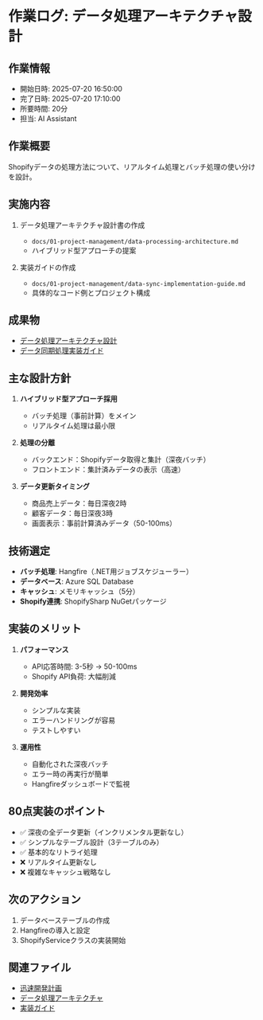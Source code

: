 # 作業ログ: データ処理アーキテクチャ設計

## 作業情報
- 開始日時: 2025-07-20 16:50:00
- 完了日時: 2025-07-20 17:10:00
- 所要時間: 20分
- 担当: AI Assistant

## 作業概要
Shopifyデータの処理方法について、リアルタイム処理とバッチ処理の使い分けを設計。

## 実施内容
1. データ処理アーキテクチャ設計書の作成
   - `docs/01-project-management/data-processing-architecture.md`
   - ハイブリッド型アプローチの提案

2. 実装ガイドの作成
   - `docs/01-project-management/data-sync-implementation-guide.md`
   - 具体的なコード例とプロジェクト構成

## 成果物
- [データ処理アーキテクチャ設計](../docs/01-project-management/data-processing-architecture.md)
- [データ同期処理実装ガイド](../docs/01-project-management/data-sync-implementation-guide.md)

## 主な設計方針
1. **ハイブリッド型アプローチ採用**
   - バッチ処理（事前計算）をメイン
   - リアルタイム処理は最小限

2. **処理の分離**
   - バックエンド：Shopifyデータ取得と集計（深夜バッチ）
   - フロントエンド：集計済みデータの表示（高速）

3. **データ更新タイミング**
   - 商品売上データ：毎日深夜2時
   - 顧客データ：毎日深夜3時
   - 画面表示：事前計算済みデータ（50-100ms）

## 技術選定
- **バッチ処理**: Hangfire（.NET用ジョブスケジューラー）
- **データベース**: Azure SQL Database
- **キャッシュ**: メモリキャッシュ（5分）
- **Shopify連携**: ShopifySharp NuGetパッケージ

## 実装のメリット
1. **パフォーマンス**
   - API応答時間: 3-5秒 → 50-100ms
   - Shopify API負荷: 大幅削減

2. **開発効率**
   - シンプルな実装
   - エラーハンドリングが容易
   - テストしやすい

3. **運用性**
   - 自動化された深夜バッチ
   - エラー時の再実行が簡単
   - Hangfireダッシュボードで監視

## 80点実装のポイント
- ✅ 深夜の全データ更新（インクリメンタル更新なし）
- ✅ シンプルなテーブル設計（3テーブルのみ）
- ✅ 基本的なリトライ処理
- ❌ リアルタイム更新なし
- ❌ 複雑なキャッシュ戦略なし

## 次のアクション
1. データベーステーブルの作成
2. Hangfireの導入と設定
3. ShopifyServiceクラスの実装開始

## 関連ファイル
- [迅速開発計画](../docs/01-project-management/rapid-development-plan.md)
- [データ処理アーキテクチャ](../docs/01-project-management/data-processing-architecture.md)
- [実装ガイド](../docs/01-project-management/data-sync-implementation-guide.md) 